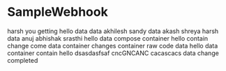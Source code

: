 # SampleWebhook
harsh
you
getting
hello
data
data
akhilesh
sandy
data
akash
shreya
harsh
data
anuj
abhishak
srasthi
hello
data
compose
container
hello
contain
change
come
data
container
changes
container
raw
code
data
hello
data
container
contain
hello
dsasdasfsaf
cncGNCANC
cacascacs
data change
completed
